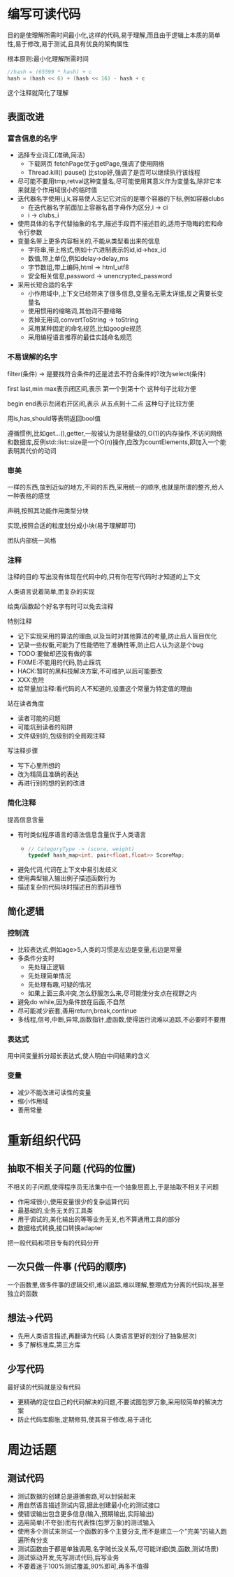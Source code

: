 # 编写可读代码
目的是使理解所需时间最小化,这样的代码,易于理解,而且由于逻辑上本质的简单性,易于修改,易于测试,且具有优良的架构属性

根本原则:最小化理解所需时间
```java
//hash = (65599 * hash) + c
hash = (hash << 6) + (hash << 16) - hash + c
```
这个注释就简化了理解

## 表面改进

### 富含信息的名字

- 选择专业词汇(准确,简洁)
  - 下载网页 fetchPage优于getPage,强调了使用网络
  - Thread.kill() pause() 比stop好,强调了是否可以继续执行该线程
- 尽可能不要用tmp,retval这种变量名,尽可能使用其意义作为变量名,除非它本来就是个作用域很小的临时值
- 迭代器名字使用i,j,k,容易使人忘记它对应的是哪个容器的下标,例如容器clubs
  - 在迭代器名字前面加上容器名首字母作为区分,i -> ci
  - i -> clubs_i
- 使用具体的名字代替抽象的名字,描述手段而不描述目的,适用于隐晦的宏和命令行参数
- 变量名带上更多内容相关的,不能从类型看出来的信息
  - 字符串,带上格式,例如十六进制表示的id,id->hex_id
  - 数值,带上单位,例如delay->delay_ms
  - 字节数组,带上编码,html -> html_utf8
  - 安全相关信息,password -> unencrypted_password
- 采用长短合适的名字
  - 小作用域中,上下文已经带来了很多信息,变量名无需太详细,反之需要长变量名
  - 使用惯用的缩略词,其他词不要缩略
  - 丢掉无用词,convertToString -> toString
  - 采用某种固定的命名规范,比如google规范
  - 采用编程语言推荐的最佳实践命名规范

### 不易误解的名字

filter(条件) -> 是要找符合条件的还是滤去不符合条件的?改为select(条件)

first last,min max表示闭区间,表示 第一个到第十个 这种句子比较方便

begin end表示左闭右开区间,表示 从五点到十二点 这种句子比较方便

用is,has,should等表明返回bool值


遵循惯例,比如get...(),getter,一般被认为是轻量级的,O(1)的内存操作,不访问网络和数据库,反例std::list::size是一个O(n)操作,应改为countElements,即加入一个能表明其代价的动词


### 审美

一样的东西,放到近似的地方,不同的东西,采用统一的顺序,也就是所谓的整齐,给人一种表格的感觉

声明,按照其功能作用类型分块

实现,按照合适的粒度划分成小块(易于理解即可)

团队内部统一风格

### 注释
注释的目的:写出没有体现在代码中的,只有你在写代码时才知道的上下文

人类语言说着简单,而复杂的实现

给类/函数起个好名字有时可以免去注释

特别注释
- 记下实现采用的算法的理由,以及当时对其他算法的考量,防止后人盲目优化
- 记录一些权衡,可能为了性能牺牲了准确性等,防止后人认为这是个bug
- TODO:要做却还没有做的事
- FIXME:不能用的代码,防止踩坑
- HACK:暂时的黑科技解决方案,不可维护,以后可能要改
- XXX:危险
- 给常量加注释:看代码的人不知道的,设置这个常量为特定值的理由

站在读者角度
- 读者可能的问题
- 可能坑到读者的陷阱
- 文件级别的,包级别的全局观注释

写注释步骤
* 写下心里所想的
* 改为精简且准确的表达
* 再进行别的想的到的改进

### 简化注释
提高信息含量

- 有时类似程序语言的语法信息含量优于人类语言
  - ```c++
    // CategoryType -> (score, weight)
    typedef hash_map<int, pair<float,float>> ScoreMap;
    ```
- 避免代词,代词在上下文中易引发歧义
- 使用典型输入输出例子描述函数行为
- 描述复杂的代码块时描述目的而非细节




## 简化逻辑

### 控制流
- 比较表达式,例如age>5,人类的习惯是左边是变量,右边是常量
- 多条件分支时
  - 先处理正逻辑
  - 先处理简单情况
  - 先处理有趣,可疑的情况
  - 如果上面三条冲突,怎么舒服怎么来,尽可能使分支点在视野之内
- 避免do while,因为条件放在后面,不自然
- 尽可能减少嵌套,善用return,break,continue
- 多线程,信号,中断,异常,函数指针,虚函数,使得运行流难以追踪,不必要时不要用

### 表达式

用中间变量拆分超长表达式,使人明白中间结果的含义

### 变量

- 减少不能改进可读性的变量
- 缩小作用域
- 善用常量

# 重新组织代码

## 抽取不相关子问题 (代码的位置)
不相关的子问题,使得程序员无法集中在一个抽象层面上,于是抽取不相关子问题

- 作用域很小,使用变量很少的复杂运算代码
- 最基础的,业务无关的工具类
- 用于调试的,美化输出的等等业务无关,也不算通用工具的部分
- 数据格式转换,接口转换adapter

把一般代码和项目专有的代码分开

## 一次只做一件事 (代码的顺序)
一个函数里,做多件事的逻辑交织,难以追踪,难以理解,整理成为分离的代码块,甚至独立的函数

## 想法->代码

- 先用人类语言描述,再翻译为代码 (人类语言更好的划分了抽象层次)
- 多了解标准库,第三方库

## 少写代码
最好读的代码就是没有代码

- 更精确的定位自己的代码解决的问题,不要试图包罗万象,采用较简单的解决方案
- 防止代码库膨胀,定期修剪,使其易于修改,易于进化

# 周边话题

## 测试代码

- 测试数据的创建总是遵循套路,可以封装起来
- 用自然语言描述测试内容,据此创建最小化的测试接口
- 使错误输出包含更多信息(输入,预期输出,实际输出)
- 选用简单(不夸张)而有代表性(包罗万象)的测试输入
- 使用多个测试来测试一个函数的多个主要分支,而不是建立一个"完美"的输入跑遍所有分支
- 测试函数由于都是单独调用,名字贼长没关系,尽可能详细(类,函数,测试场景)
- 测试驱动开发,先写测试代码,后写业务
- 不要着迷于100%测试覆盖,90%即可,再多不值得